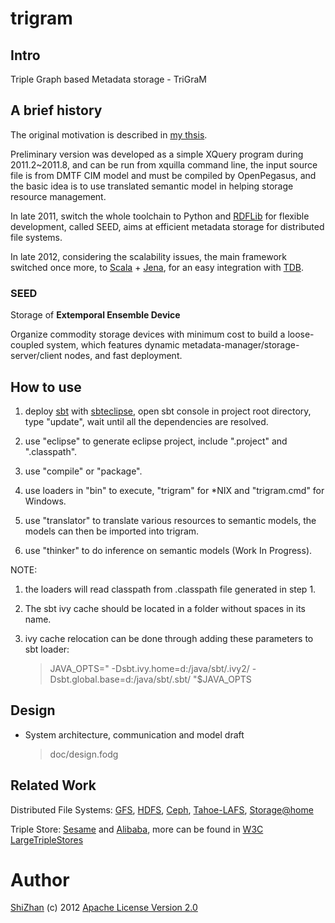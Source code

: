 trigram
=======

Intro
-----

Triple Graph based Metadata storage - TriGraM

A brief history
---------------

The original motivation is described in [my
thsis](http://cdmd.cnki.com.cn/Article/CDMD-10487-1012268216.htm).

Preliminary version was developed as a simple XQuery program during
2011.2\~2011.8, and can be run from xquilla command line, the input
source file is from DMTF CIM model and must be compiled by OpenPegasus,
and the basic idea is to use translated semantic model in helping
storage resource management.

In late 2011, switch the whole toolchain to Python and
[RDFLib](https://github.com/RDFLib/rdflib) for flexible development,
called SEED, aims at efficient metadata storage for distributed file
systems.

In late 2012, considering the scalability issues, the main framework
switched once more, to [Scala](http://www.scala-lang.org/) +
[Jena](http://jena.apache.org/), for an easy integration with
[TDB](http://jena.apache.org/documentation/tdb/).

### SEED

Storage of **Extemporal Ensemble Device**

Organize commodity storage devices with minimum cost to build a
loose-coupled system, which features dynamic
metadata-manager/storage-server/client nodes, and fast deployment.

How to use
----------

1.  deploy [sbt](https://github.com/harrah/xsbt/wiki) with
    [sbteclipse](https://github.com/typesafehub/sbteclipse), open sbt
    console in project root directory, type "update", wait until all the
    dependencies are resolved.

2.  use "eclipse" to generate eclipse project, include ".project" and
    ".classpath".

3.  use "compile" or "package".

4.  use loaders in "bin" to execute, "trigram" for \*NIX and
    "trigram.cmd" for Windows.

5.  use "translator" to translate various resources to semantic models,
    the models can then be imported into trigram.

6.  use "thinker" to do inference on semantic models (Work In Progress).

NOTE:

1.  the loaders will read classpath from .classpath file generated in
    step 1.

2.  The sbt ivy cache should be located in a folder without spaces in
    its name.

3.  ivy cache relocation can be done through adding these parameters to
    sbt loader:

    > JAVA\_OPTS=" -Dsbt.ivy.home=d:/java/sbt/.ivy2/
    > -Dsbt.global.base=d:/java/sbt/.sbt/ "\$JAVA\_OPTS

Design
------

-   System architecture, communication and model draft

    > doc/design.fodg

Related Work
------------

Distributed File Systems: [GFS](http://labs.google.com/papers/gfs.html),
[HDFS](http://hadoop.apache.org/index.html), [Ceph](http://ceph.com/),
[Tahoe-LAFS](https://tahoe-lafs.org/trac/tahoe-lafs),
[Storage@home](http://cs.stanford.edu/people/beberg/Storage@home2007.pdf)

Triple Store: [Sesame](http://www.openrdf.org/) and
[Alibaba](http://www.openrdf.org/alibaba.jsp), more can be found in [W3C
LargeTripleStores](http://www.w3.org/wiki/LargeTripleStores)

Author
======

[ShiZhan](http://shizhan.github.com/) (c) 2012 [Apache License Version
2.0](http://www.apache.org/licenses/)
